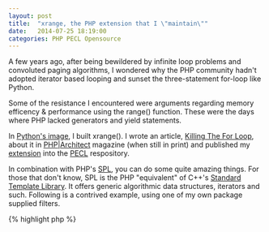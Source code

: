 ```yaml
---
layout: post
title:  "xrange, the PHP extension that I \"maintain\""
date:   2014-07-25 18:19:00
categories: PHP PECL Opensource
---
```


A few years ago, after being bewildered by infinite loop problems and convoluted paging algorithms, I wondered why the PHP community hadn't adopted iterator based looping and sunset the three-statement for-loop like Python.

Some of the resistance I encountered were arguments regarding memory efficency & performance using the range() function. These were the days where PHP lacked generators and yield statements.

In [Python's image](https://docs.python.org/2/library/functions.html#xrange), I built xrange(). I wrote an article, [Killing The For Loop](http://www.phpdeveloper.org/news/9481), about it in [PHP\|Architect](http://www.phparch.com/) magazine (when still in print) and published my [extension](http://pecl.php.net/package/xrange) into the [PECL](http://pecl.php.net/) respository.

In combination with PHP's [SPL](http://php.net/manual/en/book.spl.php), you can do some quite amazing things. For those that don't know, SPL is the PHP "equivalent" of C++'s [Standard Template Library](http://en.wikipedia.org/wiki/Standard_Template_Library). It offers generic algorithmic data structures, iterators and such. Following is a contrived example, using one of my own package supplied filters.

{% highlight php %}
<?php
// vim: set ts=4 sw=4 noet:
assert(extension_loaded('xrange'));

// display all odd numbers 1 .. 20
print_r(array_values(
	iterator_to_array(
		new OddFilterIterator(xrange(1, 20))
	)
));
{% endhighlight %}

The real power comes from chaining, slicing, appending and filtering iterators together. Creating large batch sets of numbers together without any memory overhead.

Last I heard, it's still a standard package in the [SUSE Linux](https://www.suse.com/) repositories. You can still use it, include the source I published in the article, or adopt the modern generator syntax... which does not work with SPL natively in this way.

Anyone want to take this over??
